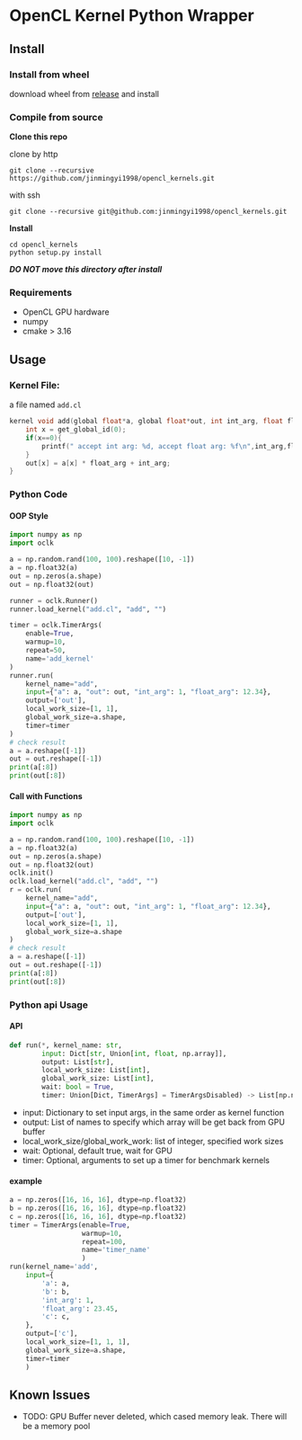 # OpenCL Kernel Python Wrapper

## Install
### Install from wheel

download wheel from [release](https://github.com/jinmingyi1998/opencl_kernels/releases) and install

### Compile from source

**Clone this repo**

clone by http

```shell
git clone --recursive https://github.com/jinmingyi1998/opencl_kernels.git
```

with ssh

```shell
git clone --recursive git@github.com:jinmingyi1998/opencl_kernels.git
```

**Install**

```shell
cd opencl_kernels
python setup.py install
```
***DO NOT move this directory after install***
### Requirements

* OpenCL GPU hardware
* numpy
* cmake > 3.16

## Usage

### Kernel File:

a file named `add.cl`

```c
kernel void add(global float*a, global float*out, int int_arg, float float_arg){
    int x = get_global_id(0);
    if(x==0){
        printf(" accept int arg: %d, accept float arg: %f\n",int_arg,float_arg);
    }
    out[x] = a[x] * float_arg + int_arg;    
}
```

### Python Code

#### OOP Style

```python
import numpy as np
import oclk

a = np.random.rand(100, 100).reshape([10, -1])
a = np.float32(a)
out = np.zeros(a.shape)
out = np.float32(out)

runner = oclk.Runner()
runner.load_kernel("add.cl", "add", "")

timer = oclk.TimerArgs(
    enable=True,
    warmup=10,
    repeat=50,
    name='add_kernel'
)
runner.run(
    kernel_name="add",
    input={"a": a, "out": out, "int_arg": 1, "float_arg": 12.34},
    output=['out'],
    local_work_size=[1, 1],
    global_work_size=a.shape,
    timer=timer
)
# check result
a = a.reshape([-1])
out = out.reshape([-1])
print(a[:8])
print(out[:8])
```

#### Call with Functions

```python
import numpy as np
import oclk

a = np.random.rand(100, 100).reshape([10, -1])
a = np.float32(a)
out = np.zeros(a.shape)
out = np.float32(out)
oclk.init()
oclk.load_kernel("add.cl", "add", "")
r = oclk.run(
    kernel_name="add",
    input={"a": a, "out": out, "int_arg": 1, "float_arg": 12.34},
    output=['out'],
    local_work_size=[1, 1],
    global_work_size=a.shape
)
# check result
a = a.reshape([-1])
out = out.reshape([-1])
print(a[:8])
print(out[:8])
```

### Python api Usage

#### API

```python
def run(*, kernel_name: str,
        input: Dict[str, Union[int, float, np.array]],
        output: List[str],
        local_work_size: List[int],
        global_work_size: List[int],
        wait: bool = True,
        timer: Union[Dict, TimerArgs] = TimerArgsDisabled) -> List[np.ndarray]: ...
```

* input: Dictionary to set input args, in the same order as kernel function
* output: List of names to specify which array will be get back from GPU buffer
* local_work_size/global_work_work: list of integer, specified work sizes
* wait: Optional, default true, wait for GPU
* timer: Optional, arguments to set up a timer for benchmark kernels

#### example

```python
a = np.zeros([16, 16, 16], dtype=np.float32)
b = np.zeros([16, 16, 16], dtype=np.float32)
c = np.zeros([16, 16, 16], dtype=np.float32)
timer = TimerArgs(enable=True,
                  warmup=10,
                  repeat=100,
                  name='timer_name'
                  )
run(kernel_name='add',
    input={
        'a': a,
        'b': b,
        'int_arg': 1,
        'float_arg': 23.45,
        'c': c,
    },
    output=['c'],
    local_work_size=[1, 1, 1],
    global_work_size=a.shape,
    timer=timer
    )
```

## Known Issues

* TODO: GPU Buffer never deleted, which cased memory leak. There will be a memory pool

